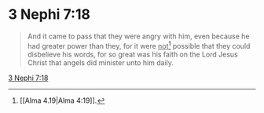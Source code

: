 # 3 Nephi 7:18

> And it came to pass that they were angry with him, even because he had greater power than they, for it were <u>not</u>[^a] possible that they could disbelieve his words, for so great was his faith on the Lord Jesus Christ that angels did minister unto him daily.

[3 Nephi 7:18](https://www.churchofjesuschrist.org/study/scriptures/bofm/3-ne/7?lang=eng&id=p18#p18)


[^a]: [[Alma 4.19|Alma 4:19]].  
